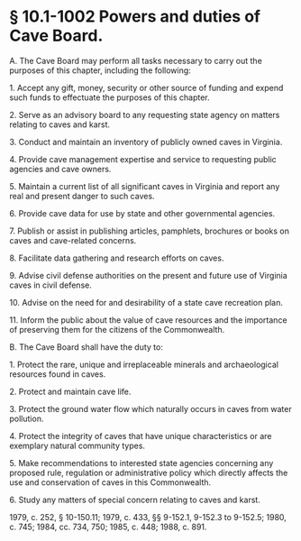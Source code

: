 # § 10.1-1002 Powers and duties of Cave Board.

<p>A. The Cave Board may perform all tasks necessary to carry out the purposes of this chapter, including the following:</p><p>1. Accept any gift, money, security or other source of funding and expend such funds to effectuate the purposes of this chapter.</p><p>2. Serve as an advisory board to any requesting state agency on matters relating to caves and karst.</p><p>3. Conduct and maintain an inventory of publicly owned caves in Virginia.</p><p>4. Provide cave management expertise and service to requesting public agencies and cave owners.</p><p>5. Maintain a current list of all significant caves in Virginia and report any real and present danger to such caves.</p><p>6. Provide cave data for use by state and other governmental agencies.</p><p>7. Publish or assist in publishing articles, pamphlets, brochures or books on caves and cave-related concerns.</p><p>8. Facilitate data gathering and research efforts on caves.</p><p>9. Advise civil defense authorities on the present and future use of Virginia caves in civil defense.</p><p>10. Advise on the need for and desirability of a state cave recreation plan.</p><p>11. Inform the public about the value of cave resources and the importance of preserving them for the citizens of the Commonwealth.</p><p>B. The Cave Board shall have the duty to:</p><p>1. Protect the rare, unique and irreplaceable minerals and archaeological resources found in caves.</p><p>2. Protect and maintain cave life.</p><p>3. Protect the ground water flow which naturally occurs in caves from water pollution.</p><p>4. Protect the integrity of caves that have unique characteristics or are exemplary natural community types.</p><p>5. Make recommendations to interested state agencies concerning any proposed rule, regulation or administrative policy which directly affects the use and conservation of caves in this Commonwealth.</p><p>6. Study any matters of special concern relating to caves and karst.</p><p>1979, c. 252, § 10-150.11; 1979, c. 433, §§ 9-152.1, 9-152.3 to 9-152.5; 1980, c. 745; 1984, cc. 734, 750; 1985, c. 448; 1988, c. 891.</p>